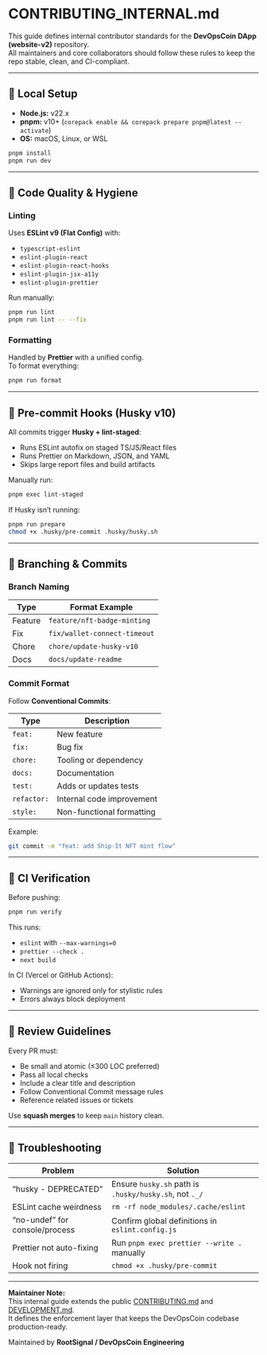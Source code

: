 # CONTRIBUTING_INTERNAL.md

This guide defines internal contributor standards for the **DevOpsCoin DApp (website-v2)** repository.  
All maintainers and core collaborators should follow these rules to keep the repo stable, clean, and CI-compliant.

---

## 🧰 Local Setup

- **Node.js:** v22.x
- **pnpm:** v10+ (`corepack enable && corepack prepare pnpm@latest --activate`)
- **OS:** macOS, Linux, or WSL

```bash
pnpm install
pnpm run dev
```

---

## 🧹 Code Quality & Hygiene

### Linting

Uses **ESLint v9 (Flat Config)** with:

- `typescript-eslint`
- `eslint-plugin-react`
- `eslint-plugin-react-hooks`
- `eslint-plugin-jsx-a11y`
- `eslint-plugin-prettier`

Run manually:

```bash
pnpm run lint
pnpm run lint -- --fix
```

### Formatting

Handled by **Prettier** with a unified config.  
To format everything:

```bash
pnpm run format
```

---

## 🧩 Pre-commit Hooks (Husky v10)

All commits trigger **Husky + lint-staged**:

- Runs ESLint autofix on staged TS/JS/React files
- Runs Prettier on Markdown, JSON, and YAML
- Skips large report files and build artifacts

Manually run:

```bash
pnpm exec lint-staged
```

If Husky isn’t running:

```bash
pnpm run prepare
chmod +x .husky/pre-commit .husky/husky.sh
```

---

## 🧱 Branching & Commits

### Branch Naming

| Type    | Format Example               |
| ------- | ---------------------------- |
| Feature | `feature/nft-badge-minting`  |
| Fix     | `fix/wallet-connect-timeout` |
| Chore   | `chore/update-husky-v10`     |
| Docs    | `docs/update-readme`         |

### Commit Format

Follow **Conventional Commits**:

| Type        | Description               |
| ----------- | ------------------------- |
| `feat:`     | New feature               |
| `fix:`      | Bug fix                   |
| `chore:`    | Tooling or dependency     |
| `docs:`     | Documentation             |
| `test:`     | Adds or updates tests     |
| `refactor:` | Internal code improvement |
| `style:`    | Non-functional formatting |

Example:

```bash
git commit -m "feat: add Ship-It NFT mint flow"
```

---

## 🧪 CI Verification

Before pushing:

```bash
pnpm run verify
```

This runs:

- `eslint` with `--max-warnings=0`
- `prettier --check .`
- `next build`

In CI (Vercel or GitHub Actions):

- Warnings are ignored only for stylistic rules
- Errors always block deployment

---

## 🧭 Review Guidelines

Every PR must:

- Be small and atomic (≤300 LOC preferred)
- Pass all local checks
- Include a clear title and description
- Follow Conventional Commit message rules
- Reference related issues or tickets

Use **squash merges** to keep `main` history clean.

---

## 🔧 Troubleshooting

| Problem                        | Solution                                               |
| ------------------------------ | ------------------------------------------------------ |
| “husky - DEPRECATED”           | Ensure `husky.sh` path is `.husky/husky.sh`, not `._/` |
| ESLint cache weirdness         | `rm -rf node_modules/.cache/eslint`                    |
| “no-undef” for console/process | Confirm global definitions in `eslint.config.js`       |
| Prettier not auto-fixing       | Run `pnpm exec prettier --write .` manually            |
| Hook not firing                | `chmod +x .husky/pre-commit`                           |

---

**Maintainer Note:**  
This internal guide extends the public [CONTRIBUTING.md](./CONTRIBUTING.md) and [DEVELOPMENT.md](./DEVELOPMENT.md).  
It defines the enforcement layer that keeps the DevOpsCoin codebase production-ready.

Maintained by **RootSignal / DevOpsCoin Engineering**
